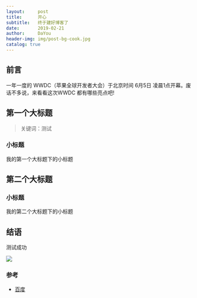 ```yaml
---
layout:     post
title:      开心
subtitle:   终于建好博客了
date:       2019-02-21
author:     DaYou
header-img: img/post-bg-cook.jpg
catalog: true
---
```


## 前言

一年一度的 WWDC（苹果全球开发者大会）于北京时间 6月5日 凌晨1点开幕。废话不多说，来看看这次WWDC 都有哪些亮点吧!

## 第一个大标题

>关键词：测试

### 小标题

我的第一个大标题下的小标题

## 第二个大标题

### 小标题

我的第二个大标题下的小标题

## 结语

测试成功

![](https://images.ifanr.cn/wp-content/uploads/2018/06/WWDC-56.jpg)

### 参考

- [百度](https://www.baidu.com)